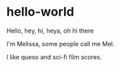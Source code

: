 # hello-world
Hello, hey, hi, heya, oh hi there

I'm Melissa, some people call me Mel.

I like queso and sci-fi film scores.
